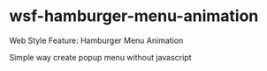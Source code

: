 # wsf-hamburger-menu-animation
Web Style Feature: Hamburger Menu Animation

Simple way create popup menu without javascript
